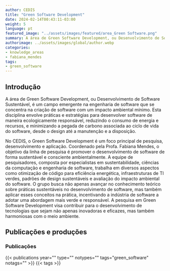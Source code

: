 ```yaml
---
author: CEDIS
title: "Green Software Development"
date: 2024-02-14T00:43:11-03:00
weight: 5
language: pt
featured_image: "../assets/images/featured/area_Green Software.png"
summary: A área de Green Software Development, ou Desenvolvimento de Software Sustentável, é um campo emergente na engenharia de software que se concentra na criação de software com um impacto ambiental mínimo.  
authorimage: ../assets/images/global/author.webp
categories:
- knowledge_areas
- fabiana_mendes
tags: 
- green_software
---
```

## Introdução
A área de Green Software Development, ou Desenvolvimento de Software Sustentável, é um campo emergente na engenharia de software que se concentra na criação de software com um impacto ambiental mínimo. Esta disciplina envolve práticas e estratégias para desenvolver software de maneira ecologicamente responsável, reduzindo o consumo de energia e recursos, e minimizando a pegada de carbono associada ao ciclo de vida do software, desde o design até a manutenção e a disposição.

No CEDIS, o Green Software Development é um foco principal de pesquisa, desenvolvimento e aplicação. Coordenado pela Profa. Fabiana Mendes, o objetivo da linha de pesquisa é promover o desenvolvimento de software de forma sustentável e consciente ambientalmente. A equipe de pesquisadores, composta por especialistas em sustentabilidade, ciências da computação e engenharia de software, trabalha em diversos aspectos como otimização de código para eficiência energética, infraestruturas de TI verdes, padrões de design sustentáveis e avaliação do impacto ambiental do software. O grupo busca não apenas avançar no conhecimento teórico sobre práticas sustentáveis no desenvolvimento de software, mas também aplicar esses conceitos na prática, incentivando a indústria de software a adotar uma abordagem mais verde e responsável. A pesquisa em Green Software Development visa contribuir para o desenvolvimento de tecnologias que sejam não apenas inovadoras e eficazes, mas também harmoniosas com o meio ambiente.

## Publicações e produções
### Publicações

{{< publications year="" type="" notypes="" tags="green_software" notags="" >}}
{{< tags >}}
